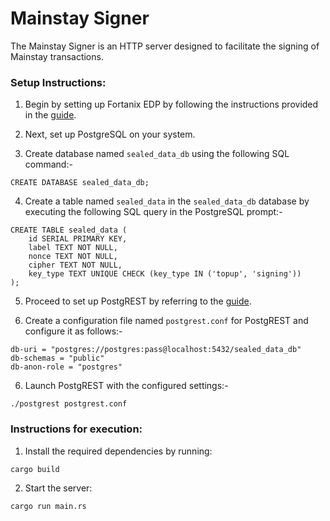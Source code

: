 # Mainstay Signer

The Mainstay Signer is an HTTP server designed to facilitate the signing of Mainstay transactions.

### Setup Instructions:

1. Begin by setting up Fortanix EDP by following the instructions provided in the [guide](https://edp.fortanix.com/docs/installation/guide/).

2. Next, set up PostgreSQL on your system.

3. Create database named `sealed_data_db` using the following SQL command:-

```
CREATE DATABASE sealed_data_db;
```

4. Create a table named `sealed_data` in the `sealed_data_db` database by executing the following SQL query in the PostgreSQL prompt:-

```
CREATE TABLE sealed_data (
    id SERIAL PRIMARY KEY,
    label TEXT NOT NULL,
    nonce TEXT NOT NULL,
    cipher TEXT NOT NULL,
    key_type TEXT UNIQUE CHECK (key_type IN ('topup', 'signing'))
);
```

5. Proceed to set up PostgREST by referring to the [guide](https://postgrest.org/en/v12/tutorials/tut0.html#step-4-create-database-for-api).

6. Create a configuration file named `postgrest.conf` for PostgREST and configure it as follows:-

```
db-uri = "postgres://postgres:pass@localhost:5432/sealed_data_db"
db-schemas = "public"
db-anon-role = "postgres"
```

6. Launch PostgREST with the configured settings:-

```
./postgrest postgrest.conf
```

### Instructions for execution:

1. Install the required dependencies by running:

```
cargo build
```

2. Start the server:

```
cargo run main.rs
```
